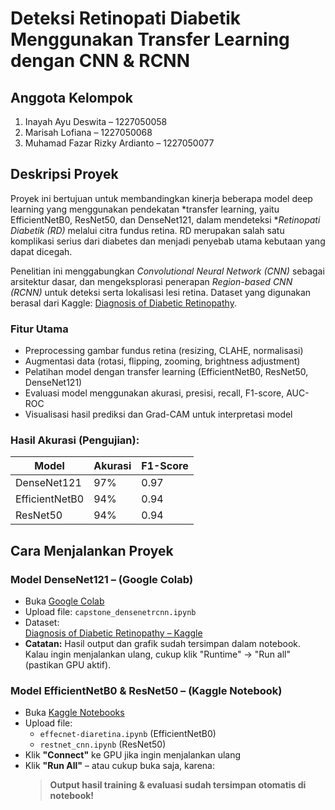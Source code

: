 # Deteksi Retinopati Diabetik Menggunakan Transfer Learning dengan CNN & RCNN

## Anggota Kelompok

1. Inayah Ayu Deswita – 1227050058 
2. Marisah Lofiana – 1227050068  
3. Muhamad Fazar Rizky Ardianto – 1227050077  

## Deskripsi Proyek

Proyek ini bertujuan untuk membandingkan kinerja beberapa model deep learning yang menggunakan pendekatan *transfer learning, yaitu EfficientNetB0, ResNet50, dan DenseNet121, dalam mendeteksi **Retinopati Diabetik (RD)* melalui citra fundus retina. RD merupakan salah satu komplikasi serius dari diabetes dan menjadi penyebab utama kebutaan yang dapat dicegah.

Penelitian ini menggabungkan *Convolutional Neural Network (CNN)* sebagai arsitektur dasar, dan mengeksplorasi penerapan *Region-based CNN (RCNN)* untuk deteksi serta lokalisasi lesi retina. Dataset yang digunakan berasal dari Kaggle: [Diagnosis of Diabetic Retinopathy](https://www.kaggle.com/datasets/pkdarabi/diagnosis-of-diabetic-retinopathy).

### Fitur Utama
- Preprocessing gambar fundus retina (resizing, CLAHE, normalisasi)
- Augmentasi data (rotasi, flipping, zooming, brightness adjustment)
- Pelatihan model dengan transfer learning (EfficientNetB0, ResNet50, DenseNet121)
- Evaluasi model menggunakan akurasi, presisi, recall, F1-score, AUC-ROC
- Visualisasi hasil prediksi dan Grad-CAM untuk interpretasi model

### Hasil Akurasi (Pengujian):
| Model           | Akurasi | F1-Score |
|----------------|---------|----------|
| DenseNet121     | 97%     | 0.97     |
| EfficientNetB0  | 94%     | 0.94     |
| ResNet50        | 94%     | 0.94     |

## Cara Menjalankan Proyek

### Model DenseNet121 – (Google Colab)
- Buka [Google Colab](https://colab.research.google.com/)
- Upload file: `capstone_densenetrcnn.ipynb`
- Dataset:  
  [Diagnosis of Diabetic Retinopathy – Kaggle](https://www.kaggle.com/datasets/pkdarabi/diagnosis-of-diabetic-retinopathy)
- **Catatan:** Hasil output dan grafik sudah tersimpan dalam notebook.  
  Kalau ingin menjalankan ulang, cukup klik "Runtime" → "Run all" (pastikan GPU aktif).

### Model EfficientNetB0 & ResNet50 – (Kaggle Notebook)
- Buka [Kaggle Notebooks](https://www.kaggle.com/code)
- Upload file:
  - `effecnet-diaretina.ipynb` (EfficientNetB0)
  - `restnet_cnn.ipynb` (ResNet50)
- Klik **"Connect"** ke GPU jika ingin menjalankan ulang
- Klik **"Run All"** – atau cukup buka saja, karena:
  > **Output hasil training & evaluasi sudah tersimpan otomatis di notebook!**

